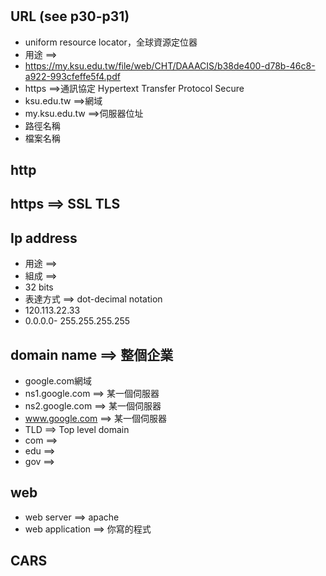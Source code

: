 #


## URL (see p30-p31)
- uniform resource locator，全球資源定位器
- 用途 ==>
- https://my.ksu.edu.tw/file/web/CHT/DAAACIS/b38de400-d78b-46c8-a922-993cfeffe5f4.pdf
- https ==>通訊協定  Hypertext Transfer Protocol Secure 
- ksu.edu.tw ==>網域
- my.ksu.edu.tw ==>伺服器位址
- 路徑名稱
- 檔案名稱

## http

## https  ==> SSL TLS

## Ip address
- 用途 ==>
- 組成 ==> 
- 32 bits
- 表達方式 ==> dot-decimal notation
- 120.113.22.33
- 0.0.0.0- 255.255.255.255

## domain name ==> 整個企業
- google.com網域
- ns1.google.com ==> 某一個伺服器
- ns2.google.com ==> 某一個伺服器
- www.google.com ==> 某一個伺服器
- TLD ==> Top level domain
- com ==>  
- edu ==>
- gov ==> 

## web

- web server ==> apache
- web application ==> 你寫的程式

## CARS
